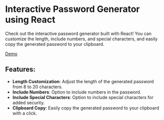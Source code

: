 # Interactive Password Generator using React

Check out the interactive password generator built with React! You can customize the length, include numbers, and special characters, and easily copy the generated password to your clipboard.

[Demo](https://interactive-password-generator.vercel.app/)

## Features:
- **Length Customization**: Adjust the length of the generated password from 8 to 20 characters.
- **Include Numbers**: Option to include numbers in the password.
- **Include Special Characters**: Option to include special characters for added security.
- **Clipboard Copy**: Easily copy the generated password to your clipboard with a click.
